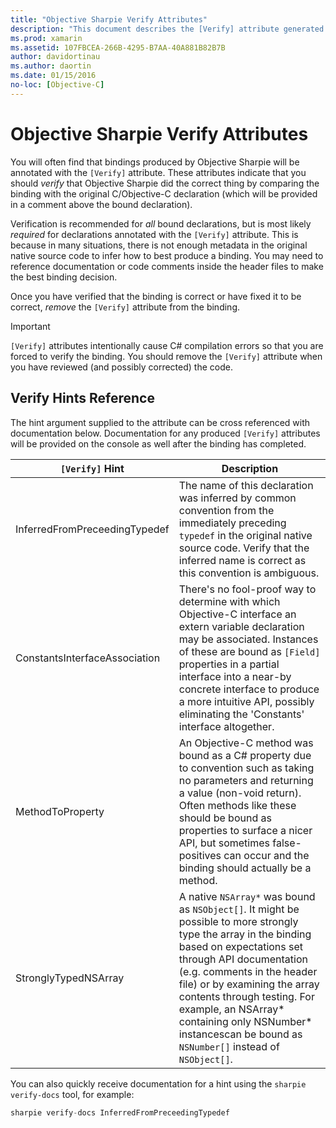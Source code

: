 ```yaml
---
title: "Objective Sharpie Verify Attributes"
description: "This document describes the [Verify] attribute generated by Objective Sharpie. The [Verify] attribute highlights to developers where they should manually verify Objective Sharpie's output."
ms.prod: xamarin
ms.assetid: 107FBCEA-266B-4295-B7AA-40A881B82B7B
author: davidortinau
ms.author: daortin
ms.date: 01/15/2016
no-loc: [Objective-C]
---
```


# Objective Sharpie Verify Attributes

You will often find that bindings produced by Objective Sharpie will be annotated with the `[Verify]` attribute. These attributes indicate that you should _verify_ that Objective Sharpie did the correct thing by comparing the binding with the original C/Objective-C declaration (which will be provided in a comment above the bound declaration).

Verification is recommended for _all_ bound declarations, but is most likely _required_ for declarations annotated with the `[Verify]` attribute. This is because in many situations, there is not enough metadata in the original native source code to infer how to best produce a binding. You may need to reference documentation or code comments inside the header files to make the best binding decision.

Once you have verified that the binding is correct or have fixed it to be correct, _remove_ the `[Verify]` attribute from the binding.

> [!IMPORTANT]
> `[Verify]` attributes intentionally cause C# compilation errors
so that you are forced to verify the binding. You should remove the
`[Verify]` attribute when you have reviewed (and possibly
corrected) the code.

## Verify Hints Reference

The hint argument supplied to the attribute can be cross referenced with documentation below. Documentation for any produced `[Verify]` attributes will be provided on the console as well after the binding has completed.

|`[Verify]` Hint|Description|
|---|---|
|InferredFromPreceedingTypedef|The name of this declaration was inferred by common convention from the immediately preceding `typedef` in the original native source code. Verify that the inferred name is correct as this convention is ambiguous.|
|ConstantsInterfaceAssociation|There's no fool-proof way to determine with which Objective-C interface an extern variable declaration may be associated. Instances of these are bound as `[Field]` properties in a partial interface into a near-by concrete interface to produce a more intuitive API, possibly eliminating the 'Constants' interface altogether.|
|MethodToProperty|An Objective-C method was bound as a C# property due to convention such as taking no parameters and returning a value (non-void return). Often methods like these should be bound as properties to surface a nicer API, but sometimes false-positives can occur and the binding should actually be a method.|
|StronglyTypedNSArray|A native `NSArray*` was bound as `NSObject[]`. It might be possible to more strongly type the array in the binding based on expectations set through API documentation (e.g. comments in the header file) or by examining the array contents through testing. For example, an NSArray* containing only NSNumber* instancescan be bound as `NSNumber[]` instead of `NSObject[]`.|

You can also quickly receive documentation for a hint using the `sharpie verify-docs` tool, for example:

```csharp
sharpie verify-docs InferredFromPreceedingTypedef
```
